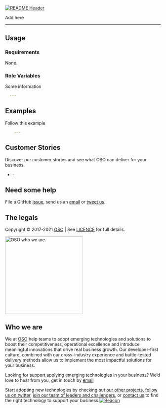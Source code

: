 
<!-- markdownlint-disable -->
# 
<!-- markdownlint-restore -->

[![README Header][readme_header_img]][readme_header_link]

<!--




  ** DO NOT EDIT THIS FILE
  **
  ** This file was automatically generated by the `build-harness`.
  ** 1) Make all changes to `README.yaml`
  ** 2) Run `make init` (you only need to do this once)
  ** 3) Run`make readme` to rebuild this file.
  **
  ** (We maintain HUNDREDS of open source projects. This is how we maintain our sanity.)
  **





-->
Add here

---






## Usage

### Requirements
None.

### Role Variables
Some information
```yaml
  ---
```




## Examples

Follow this example
```yaml
    ---
```






## Customer Stories

Discover our customer stories and see what OSO can deliver for your business.

- [](https://) - 



## Need some help

File a GitHub [issue](https://github.com/osodevops/some-repo/issues), send us an [email][email] or [tweet us][twitter].

## The legals

Copyright © 2017-2021 [OSO](https://oso.sh) | See [LICENCE](LICENSE) for full details.

[<img src="https://oso-public-resources.s3.eu-west-1.amazonaws.com/oso-logo-green.png" alt="OSO who we are" width="250"/>](https://oso.sh/who-we-are/)

## Who we are

We at [OSO][website] help teams to adopt emerging technologies and solutions to boost their competitiveness, operational excellence and introduce meaningful innovations that drive real business growth. Our developer-first culture, combined with our cross-industry experience and battle-tested delivery methods allow us to implement the most impactful solutions for your business.

Looking for support applying emerging technologies in your business? We’d love to hear from you, get in touch by [email][email]

Start adopting new technologies by checking out [our other projects][github], [follow us on twitter][twitter], [join our team of leaders and challengers][careers], or [contact us][contact] to find the right technology to support your business.[![Beacon][beacon]][website]

  [logo]: https://oso-public-resources.s3.eu-west-1.amazonaws.com/oso-logo-green.png
  [website]: https://oso.sh?utm_source=github&utm_medium=readme&utm_campaign=osodevops/some-repo&utm_content=website
  [github]: https://github.com/osodevops?utm_source=github&utm_medium=readme&utm_campaign=osodevops/some-repo&utm_content=github
  [careers]: https://oso.sh/careers/?utm_source=github&utm_medium=readme&utm_campaign=osodevops/some-repo&utm_content=careers
  [contact]: https://oso.sh/contact/?utm_source=github&utm_medium=readme&utm_campaign=osodevops/some-repo&utm_content=contact
  [linkedin]: https://www.linkedin.com/company/oso-devops?utm_source=github&utm_medium=readme&utm_campaign=osodevops/some-repo&utm_content=linkedin
  [twitter]: https://twitter.com/osodevops?utm_source=github&utm_medium=readme&utm_campaign=osodevops/some-repo&utm_content=twitter
  [email]: mailto:enquiries@oso.sh?utm_source=github&utm_medium=readme&utm_campaign=osodevops/some-repo&utm_content=email
  [readme_header_img]: https://oso-public-resources.s3.eu-west-1.amazonaws.com/oso-animation.gif
  [readme_header_link]: https://oso.sh/what-we-do/?utm_source=github&utm_medium=readme&utm_campaign=osodevops/some-repo&utm_content=readme_header_link
  [beacon]: https://github-analyics.ew.r.appspot.com/G-WV0Q3HYW08/osodevops/some-repo?pixel&cs=github&cm=readme&an=some-repo
